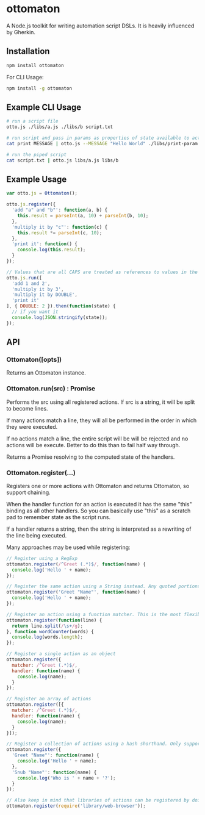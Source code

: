 # ottomaton

A Node.js toolkit for writing automation script DSLs. It is heavily influenced by Gherkin.

## Installation

```bash
npm install ottomaton
```

For CLI Usage:

```bash
npm install -g ottomaton
```

## Example CLI Usage

```bash
# run a script file
otto.js ./libs/a.js ./libs/b script.txt

# run script and pass in params as properties of state available to actions
cat print MESSAGE | otto.js --MESSAGE "Hello World" ./libs/print-param.js

# run the piped script
cat script.txt | otto.js libs/a.js libs/b

```

## Example Usage

```js
var otto.js = Ottomaton();

otto.js.register({
  'add "a" and "b"': function(a, b) {
    this.result = parseInt(a, 10) + parseInt(b, 10);
  },
  'multiply it by "c"': function(c) {
    this.result *= parseInt(c, 10);
  },
  'print it': function() {
    console.log(this.result);
  }
});

// Values that are all CAPS are treated as references to values in the state
otto.js.run([
  'add 1 and 2',
  'multiply it by 3',
  'multiply it by DOUBLE',
  'print it'
], { DOUBLE: 2 }).then(function(state) {
  // if you want it
  console.log(JSON.stringify(state));
});
```

## API

### Ottomaton([opts])

Returns an Ottomaton instance.

### Ottomaton.run(src) : Promise

Performs the src using all registered actions. If src is a string, it will be split to become lines.

If many actions match a line, they will all be performed in the order in which they were executed.

If no actions match a line, the entire script will be  will be rejected and no actions will be execute. Better to do this than to fail half way through.

Returns a Promise resolving to the computed state of the handlers.

### Ottomaton.register(...)

Registers one or more actions with Ottomaton and returns Ottomaton, so support chaining.

When the handler function for an action is executed it has the same "this" binding as all other handlers. So you can basically use "this" as a scratch pad to remember state as the script runs.

If a handler returns a string, then the string is interpreted as a rewriting of the line being executed.

Many approaches may be used while registering:

```js
// Register using a RegExp
ottomaton.register(/^Greet (.*)$/, function(name) {
  console.log('Hello ' + name);
});

// Register the same action using a String instead. Any quoted portions are treated as Params 
ottomaton.register('Greet "Name"', function(name) {
  console.log('Hello ' + name);
});

// Register an action using a function matcher. This is the most flexible approach
ottomaton.register(function(line) {
  return line.split(/\s+/g);
}, function wordCounter(words) {
  console.log(words.length);
});

// Register a single action as an object
ottomaton.register({
  matcher: /^Greet (.*)$/,
  handler: function(name) {
    console.log(name);
  }
});

// Register an array of actions
ottomaton.register([{
  matcher: /^Greet (.*)$/,
  handler: function(name) {
    console.log(name);
  }
}]);

// Register a collection of actions using a hash shorthand. Only supports string matchers
ottomaton.register({
  'Greet "Name"': function(name) {
    console.log('Hello ' + name); 
  },
  'Snub "Name"': function(name) {
    console.log('Who is ' + name + '?');
  }
});

// Also keep in mind that libraries of actions can be registered by doing:
ottomaton.register(require('library/web-browser'));
```
```


